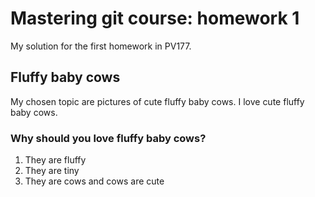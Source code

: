 # Mastering git course: homework 1
	
My solution for the first homework in PV177.

## Fluffy    baby cows



My chosen topic are pictures of cute fluffy baby cows.
I love cute fluffy baby cows.

### Why should you love fluffy baby cows?

1.   They are fluffy
2. They are tiny
3. They  are cows and cows are cute



